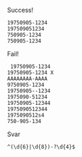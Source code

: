 Success!

    19750905-1234
    197509051234
    750905-1234
    750905-1234

Fail!

     19750905-1234
    19750905-1234 X
    AAAAAAAA-AAAA
    9750905-1234
    19750905--1234
    1975090-51234
    19750905-12344
    1975090512344
    1975090512s4
    750-905-134

Svar

    ^(\d{6}|\d{8})-?\d{4}$